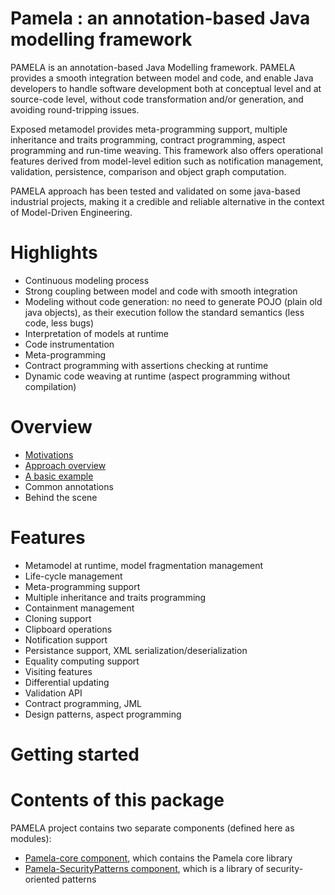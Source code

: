 # Pamela : an annotation-based Java modelling framework

PAMELA is an annotation-based Java Modelling framework. PAMELA provides a smooth integration between model and code, and enable Java developers to handle software development both at conceptual level and at source-code level, without code transformation and/or generation, and avoiding round-tripping issues. 

Exposed metamodel provides meta-programming support, multiple inheritance and traits programming, contract programming, aspect programming and run-time weaving. This framework also offers operational features derived from  model-level edition such as notification management, validation, persistence, comparison and object graph computation. 

PAMELA approach has been tested and validated on some java-based industrial projects, making it a credible and reliable alternative in the context of Model-Driven Engineering.

# Highlights

- Continuous modeling process 
- Strong coupling between model and code with smooth integration  
- Modeling without code generation: no need to generate POJO (plain old java objects), as their execution follow the standard semantics (less code, less bugs)
- Interpretation of models at runtime
- Code instrumentation
- Meta-programming
- Contract programming with assertions checking at runtime
- Dynamic code weaving at runtime (aspect programming without compilation)
  
# Overview

- [Motivations](./motivations.html)
- [Approach overview](./overview.html)
- [A basic example](./example.html)
- Common annotations
- Behind the scene
  
# Features
 
- Metamodel at runtime, model fragmentation management
- Life-cycle management
- Meta-programming support
- Multiple inheritance and traits programming
- Containment management
- Cloning support
- Clipboard operations
- Notification support
- Persistance support, XML serialization/deserialization
- Equality computing support
- Visiting features
- Differential updating
- Validation API
- Contract programming, JML
- Design patterns, aspect programming
  
# Getting started
 
# Contents of this package

PAMELA project contains two separate components (defined here as modules):
  
- [Pamela-core component](./pamela-core/index.html), which contains the Pamela core library
- [Pamela-SecurityPatterns component](./pamela-security-patterns/index.html), which is a library of security-oriented patterns    
  
